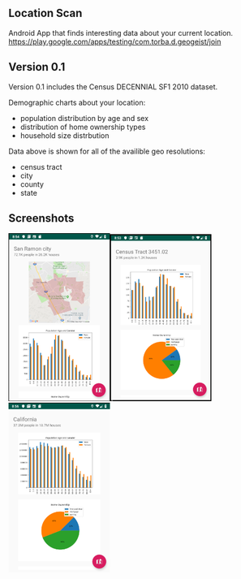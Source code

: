 ## Location Scan
Android App that finds interesting data about your current location.  
https://play.google.com/apps/testing/com.torba.d.geogeist/join

## Version 0.1
Version 0.1 includes the Census DECENNIAL SF1 2010 dataset.  

Demographic charts about your location: 
- population distribution by age and sex
- distribution of home ownership types
- household size distrbution

Data above is shown for all of the availible geo resolutions:
- census tract 
- city
- county
- state

## Screenshots

<img src="/marketing/san_ramon.png" alt="" width="200"/><img src="/marketing/tract_1.png" alt="" width="200"/><img src="/marketing/california.png" alt="" width="200"/>

